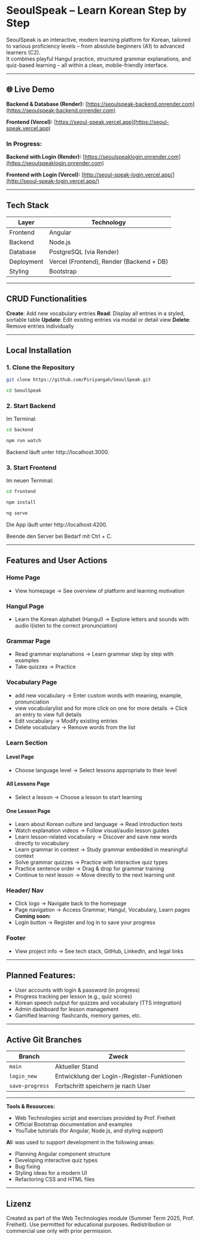 # SeoulSpeak – Learn Korean Step by Step

SeoulSpeak is an interactive, modern learning platform for Korean, tailored to various proficiency levels – from absolute beginners (A1) to advanced learners (C2).  
It combines playful Hangul practice, structured grammar explanations, and quiz-based learning – all within a clean, mobile-friendly interface.

---

## 🌐 Live Demo
**Backend & Database (Render):** [https://seoulspeak-backend.onrender.com](https://seoulspeak-backend.onrender.com)

**Frontend (Vercel):** [https://seoul-speak.vercel.app](https://seoul-speak.vercel.app)

### In Progress:
**Backend with Login (Render):** [https://seoulspeaklogin.onrender.com](https://seoulspeaklogin.onrender.com) 

**Frontend with Login (Vercel):** [http://seoul-speak-login.vercel.app/](http://seoul-speak-login.vercel.app/)

---
## Tech Stack
| Layer       | Technology                                      |
|-------------|--------------------------------------------------|
| Frontend    | Angular      |
| Backend     | Node.js                               |
| Database    | PostgreSQL (via Render)                                       |
| Deployment  | Vercel (Frontend), Render (Backend + DB)         |
| Styling     | Bootstrap    |

---

## CRUD Functionalities

**Create**: Add new vocabulary entries 
**Read**: Display all entries in a styled, sortable table 
**Update**: Edit existing entries via modal or detail view 
**Delete**: Remove entries individually 

---
## Local Installation
### 1. Clone the Repository

```bash
git clone https://github.com/Piriyangah/SeoulSpeak.git

cd SeoulSpeak
```

### 2. Start Backend
Im Terminal: 
```bash
cd backend

npm run watch
```
Backend läuft unter http://localhost:3000.

### 3. Start Frontend 
Im neuen Terminal: 
```bash
cd frontend

npm install

ng serve

```
Die App läuft unter http://localhost:4200.

Beende den Server bei Bedarf mit Ctrl + C.

---
## Features and User Actions

### Home Page
- View homepage -> See overview of platform and learning motivation 

### Hangul Page
- Learn the Korean alphabet (Hangul) -> Explore letters and sounds with audio l(isten to the correct pronunciation)

### Grammar Page
- Read grammar explanations -> Learn grammar step by step with examples
- Take quizzes -> Practice

### Vocabulary Page
- add new vocabulary -> Enter custom words with meaning, example, pronunciation
- view vocabularylist and for more click on one for more details -> Click an entry to view full details
- Edit vocabulary -> Modify existing entries
- Delete vocabulary -> Remove words from the list

### Learn Section

#### Level Page 
- Choose language level -> Select lessons appropriate to their level

#### All Lessons Page
- Select a lesson -> Choose a lesson to start learning

#### One Lesson Page
- Learn about Korean culture and language -> Read introduction texts
- Watch explanation videos -> Follow visual/audio lesson guides
- Learn lesson-related vocabulary -> Discover and save new words directly to vocabulary
- Learn grammar in context -> Study grammar embedded in meaningful context
- Solve grammar quizzes	-> Practice with interactive quiz types
- Practice sentence order -> Drag & drop for grammar training
- Continue to next lesson -> Move directly to the next learning unit

### Header/ Nav
- Click logo -> Navigate back to the homepage
- Page navigation -> Access Grammar, Hangul, Vocabulary, Learn pages
**Coming soon:**
- Login button -> Register and log in to save your progress

### Footer
- View project info	-> See tech stack, GitHub, LinkedIn, and legal links
---
## Planned Features:
- User accounts with login & password (in progress)
- Progress tracking per lesson (e.g., quiz scores)
- Korean speech output for quizzes and vocabulary (TTS integration)
- Admin dashboard for lesson management
- Gamified learning: flashcards, memory games, etc.


---
## Active Git Branches
| Branch         | Zweck                                   |
|----------------|------------------------------------------|
| `main`         | Aktueller Stand                |
| `login_new`    | Entwicklung der Login-/Register-Funktionen |
| `save-progress`| Fortschritt speichern je nach User        |

---
**Tools & Resources:**
- Web Technologies script and exercises provided by Prof. Freiheit  
- Official Bootstrap documentation and examples  
- YouTube tutorials (for Angular, Node.js, and styling support)

**AI:** was used to support development in the following areas:
- Planning Angular component structure
- Developing interactive quiz types
- Bug fixing
- Styling ideas for a modern UI
- Refactoring CSS and HTML files

---
## Lizenz
Created as part of the Web Technologies module (Summer Term 2025, Prof. Freiheit).
Use permitted for educational purposes.
Redistribution or commercial use only with prior permission.
